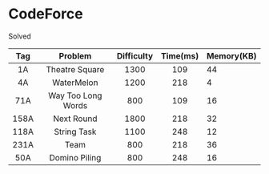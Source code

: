 # CodeForce

Solved

|Tag|Problem|Difficulty|Time(ms)|Memory(KB)|
|:---:|:---:|:---:|:---:|:---|
|1A|Theatre Square|1300|109|44|
|4A|WaterMelon|1200|218|4|
|71A|Way Too Long Words|800|109|16|
|158A|Next Round|1800|218|32|
|118A|String Task|1100|248|12|
|231A|Team|800|218|36|
|50A|Domino Piling|800|248|16|